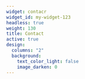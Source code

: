 ```yaml
---
widget: contacr
widget_id: my-widget-123
headless: true
weight: 130
title: Contact
active: true
design:
  columns: "2"
  background:
    text_color_light: false
    image_darken: 0
---
```

